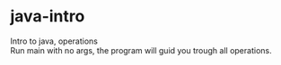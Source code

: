 # java-intro
Intro to java, operations\
Run main with no args, the program will guid you trough all operations.
